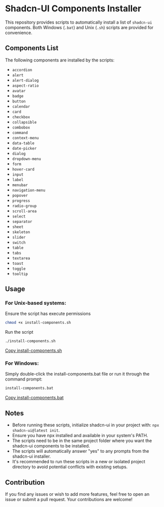 # Shadcn-UI Components Installer

This repository provides scripts to automatically install a list of `shadcn-ui` components. Both Windows (`.bat`) and Unix (`.sh`) scripts are provided for convenience.

## Components List

The following components are installed by the scripts:

- `accordion`
- `alert`
- `alert-dialog`
- `aspect-ratio`
- `avatar`
- `badge`
- `button`
- `calendar`
- `card`
- `checkbox`
- `collapsible`
- `combobox`
- `command`
- `context-menu`
- `data-table`
- `date-picker`
- `dialog`
- `dropdown-menu`
- `form`
- `hover-card`
- `input`
- `label`
- `menubar`
- `navigation-menu`
- `popover`
- `progress`
- `radio-group`
- `scroll-area`
- `select`
- `separator`
- `sheet`
- `skeleton`
- `slider`
- `switch`
- `table`
- `tabs`
- `textarea`
- `toast`
- `toggle`
- `tooltip`

## Usage

### For Unix-based systems:

Ensure the script has execute permissions

```bash
chmod +x install-components.sh
```
Run the script
```bash
./install-components.sh
```
[Copy install-components.sh](./install-components.sh)

### For Windows:

Simply double-click the install-components.bat file or run it through the command prompt:

```bash
install-components.bat
```
[Copy install-components.bat](./install-components.bat)
## Notes
- Before running these scripts, initialize shadcn-ui in your project with: `npx shadcn-ui@latest init`.
- Ensure you have npx installed and available in your system's PATH.
- The scripts need to be in the same project folder where you want the shadcn-ui components to be installed.
- The scripts will automatically answer "yes" to any prompts from the shadcn-ui installer.
- It's recommended to run these scripts in a new or isolated project directory to avoid potential conflicts with existing setups.

## Contribution
If you find any issues or wish to add more features, feel free to open an issue or submit a pull request. Your contributions are welcome!
